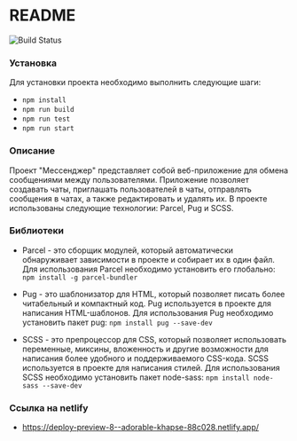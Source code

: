 # README

![Build Status](https://img.shields.io/travis/com/spanki22052/middle.messenger.praktikum.yandex/sprint_1)

### Установка

Для установки проекта необходимо выполнить следующие шаги:

- `npm install`
- `npm run build`
- `npm run test`
- `npm run start`

### Описание

Проект "Мессенджер" представляет собой веб-приложение для обмена сообщениями между пользователями. Приложение позволяет создавать чаты, приглашать пользователей в чаты, отправлять сообщения в чатах, а также редактировать и удалять их. В проекте использованы следующие технологии: Parcel, Pug и SCSS.

### Библиотеки

- Parcel - это сборщик модулей, который автоматически обнаруживает зависимости в проекте и собирает их в один файл. Для использования Parcel необходимо установить его глобально:
  `npm install -g parcel-bundler`

- Pug - это шаблонизатор для HTML, который позволяет писать более читабельный и компактный код. Pug используется в проекте для написания HTML-шаблонов. Для использования Pug необходимо установить пакет pug: `npm install pug --save-dev`

- SCSS - это препроцессор для CSS, который позволяет использовать переменные, миксины, вложенность и другие возможности для написания более удобного и поддерживаемого CSS-кода. SCSS используется в проекте для написания стилей. Для использования SCSS необходимо установить пакет node-sass: `npm install node-sass --save-dev
`

### Ссылка на netlify

- <a href="https://deploy-preview-8--adorable-khapse-88c028.netlify.app/" target="_blank"> https://deploy-preview-8--adorable-khapse-88c028.netlify.app/ </a>
